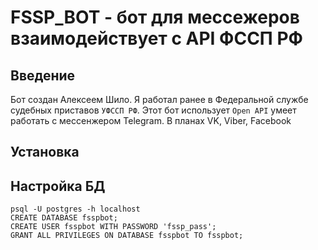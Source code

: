 # FSSP_BOT - бот для мессежеров взаимодействует с API ФССП РФ

## Введение
Бот создан Алексеем Шило. Я работал ранее в Федеральной службе судебных приставов `УФССП РФ`. 
Этот бот использует `Open API` умеет работать с мессенжером Telegram.
В планах VK, Viber,  Facebook
## Установка

## Настройка БД
````
psql -U postgres -h localhost
CREATE DATABASE fsspbot;
CREATE USER fsspbot WITH PASSWORD 'fssp_pass';
GRANT ALL PRIVILEGES ON DATABASE fsspbot TO fsspbot;
````
 
